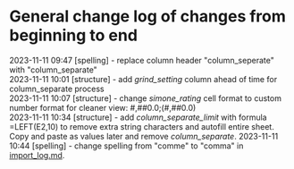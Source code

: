# General change log of changes from beginning to end

2023-11-11 09:47 [spelling] - replace column header "column_seperate" with "column_separate"  
2023-11-11 10:01 [structure] - add *grind_setting* column ahead of time for column_separate process  
2023-11-11 10:07 [structure] - change *simone_rating* cell format to custom number format for cleaner view: #,##0.0;(#,##0.0)  
2023-11-11 10:34 [structure] - add *column_separate_limit* with formula =LEFT(E2,10) to remove extra string characters and autofill entire sheet. Copy and paste as values later and remove *column_separate*.
2023-11-11 10:44 [spelling] - change spelling from "comme" to "comma" in [import_log.md](/import_log.md).
